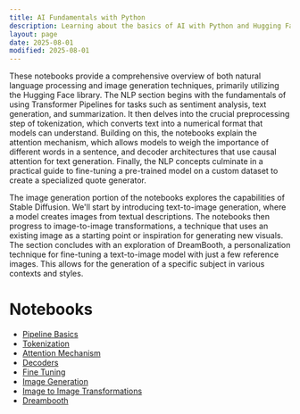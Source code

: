 ```yaml
---
title: AI Fundamentals with Python
description: Learning about the basics of AI with Python and Hugging Face.
layout: page
date: 2025-08-01
modified: 2025-08-01
---
```


These notebooks provide a comprehensive overview of both natural language processing and image generation techniques, primarily utilizing the Hugging Face library. The NLP section begins with the fundamentals of using Transformer Pipelines for tasks such as sentiment analysis, text generation, and summarization. It then delves into the crucial preprocessing step of tokenization, which converts text into a numerical format that models can understand. Building on this, the notebooks explain the attention mechanism, which allows models to weigh the importance of different words in a sentence, and decoder architectures that use causal attention for text generation. Finally, the NLP concepts culminate in a practical guide to fine-tuning a pre-trained model on a custom dataset to create a specialized quote generator.

The image generation portion of the notebooks explores the capabilities of Stable Diffusion. We'll start by introducing text-to-image generation, where a model creates images from textual descriptions. The notebooks then progress to image-to-image transformations, a technique that uses an existing image as a starting point or inspiration for generating new visuals. The section concludes with an exploration of DreamBooth, a personalization technique for fine-tuning a text-to-image model with just a few reference images. This allows for the generation of a specific subject in various contexts and styles.

# Notebooks

- [Pipeline Basics](https://colab.research.google.com/drive/1OnAQGIBrbkbJYC3h-Vf3mUwru9K3usSt?usp=sharing)
- [Tokenization](https://colab.research.google.com/drive/15cChgqEWrWTtWApWRBSQBqFpmWDe2ZR7?usp=sharing)
- [Attention Mechanism](https://colab.research.google.com/drive/1m9LFBM2Ncl_k-wMHUYJ-7ltxyhLpM7Br?usp=sharing)
- [Decoders](https://colab.research.google.com/drive/1ZUmRw8pTJaGum1gzJZ4H49X9aWkd9zfW?usp=sharing)
- [Fine Tuning](https://colab.research.google.com/drive/1obIENeCQ1NqIe2CK7hgB-s4X0G29T-BV?usp=sharing)
- [Image Generation](https://colab.research.google.com/drive/15s90EDiGZCFqhkc54bV6lAenLqmevTD3?usp=sharing)
- [Image to Image Transformations](https://colab.research.google.com/drive/1iI-RKtZOkL4DbaJKCIHIqkati3D1Yv_7?usp=sharing)
- [Dreambooth](https://colab.research.google.com/drive/1Swhhh_rQxRHgD1LGqJgvRigQ8eI5NvsA?usp=sharing)
